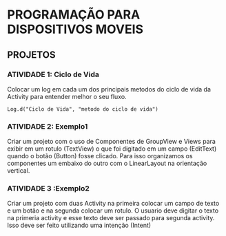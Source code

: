 # PROGRAMAÇÃO PARA DISPOSITIVOS MOVEIS


## PROJETOS

### ATIVIDADE 1: Ciclo de Vida

Colocar um log em cada um dos principais metodos do ciclo de vida da Activity para entender melhor o seu fluxo.

``` 
Log.d("Ciclo de Vida", "metodo do ciclo de vida")
````


### ATIVIDADE 2: Exemplo1

Criar um projeto com o uso de Componentes de GroupView e Views para exibir em um rotulo (TextView) o que foi digitado em um campo (EditText) quando o botão (Button) fosse clicado. Para isso organizamos os componentes um embaixo do outro com o LinearLayout na orientação vertical. 

### ATIVIDADE 3 :Exemplo2

Criar um projeto com duas Activity na primeira colocar um campo de texto e um botão e na segunda colocar um rotulo. O usuario deve digitar o texto na primeria activity e esse texto deve ser passado para segunda activity. Isso deve ser feito utilizando uma intenção (Intent)


